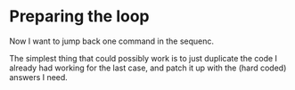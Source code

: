 # Preparing the loop

Now I want to jump back one command in the sequenc.

The simplest thing that could possibly work is to just 
duplicate the code I already had working for the last
case, and patch it up with the (hard coded) answers I need.


